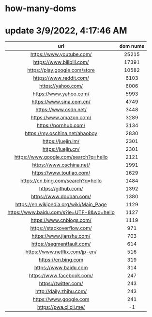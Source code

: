 # how-many-doms

# update 3/9/2022, 4:17:46 AM

url | dom nums
:-: | :-:
https://www.youtube.com/ | 25215
https://www.bilibili.com/ | 17391
https://play.google.com/store | 10582
https://www.reddit.com/ | 6103
https://yahoo.com/ | 6006
https://www.yahoo.com/ | 5993
https://www.sina.com.cn/ | 4749
https://www.csdn.net/ | 3448
https://www.amazon.com/ | 3289
https://pornhub.com/ | 3134
https://my.oschina.net/ahaoboy | 2830
https://juejin.im/ | 2301
https://juejin.cn/ | 2301
https://www.google.com/search?q=hello | 2121
https://www.oschina.net/ | 1991
https://www.toutiao.com/ | 1629
https://cn.bing.com/search?q=hello | 1484
https://github.com/ | 1392
https://www.douban.com/ | 1380
https://en.wikipedia.org/wiki/Main_Page | 1129
https://www.baidu.com/s?ie=UTF-8&wd=hello | 1127
https://www.cnblogs.com/ | 1119
https://stackoverflow.com/ | 971
https://www.jianshu.com/ | 703
https://segmentfault.com/ | 614
https://www.netflix.com/jp-en/ | 516
https://cn.bing.com | 319
https://www.baidu.com | 314
https://www.facebook.com/ | 247
https://twitter.com/ | 243
http://daily.zhihu.com/ | 243
https://www.google.com | 241
https://pwa.clicli.me/ | -1
